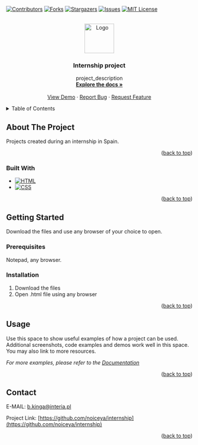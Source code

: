 <!-- Improved compatibility of back to top link: See: https://github.com/othneildrew/Best-README-Template/pull/73 -->
<a id="readme-top"></a>
<!--
*** Thanks for checking out the Best-README-Template. If you have a suggestion
*** that would make this better, please fork the repo and create a pull request
*** or simply open an issue with the tag "enhancement".
*** Don't forget to give the project a star!
*** Thanks again! Now go create something AMAZING! :D
-->



<!-- PROJECT SHIELDS -->
<!--
*** I'm using markdown "reference style" links for readability.
*** Reference links are enclosed in brackets [ ] instead of parentheses ( ).
*** See the bottom of this document for the declaration of the reference variables
*** for contributors-url, forks-url, etc. This is an optional, concise syntax you may use.
*** https://www.markdownguide.org/basic-syntax/#reference-style-links
-->
[![Contributors][contributors-shield]][contributors-url]
[![Forks][forks-shield]][forks-url]
[![Stargazers][stars-shield]][stars-url]
[![Issues][issues-shield]][issues-url]
[![MIT License][license-shield]][license-url]


<!-- PROJECT LOGO -->
<br />
<div align="center">
  <a href="https://github.com/noiceya/internship">
    <img src="images/logo.png" alt="Logo" width="80" height="80">
  </a>

<h3 align="center">Internship project</h3>

  <p align="center">
    project_description
    <br />
    <a href="https://github.com/noiceya/internship"><strong>Explore the docs »</strong></a>
    <br />
    <br />
    <a href="https://github.com/noiceya/internship">View Demo</a>
    ·
    <a href="https://github.com/noiceya/internship/issues/new?labels=bug&template=bug-report---.md">Report Bug</a>
    ·
    <a href="https://github.com/noiceya/internship/issues/new?labels=enhancement&template=feature-request---.md">Request Feature</a>
  </p>
</div>



<!-- TABLE OF CONTENTS -->
<details>
  <summary>Table of Contents</summary>
  <ol>
    <li>
      <a href="#about-the-project">About The Project</a>
      <p>Projects created during an internship in Spain.</p>
      <ul>
        <li><a href="#built-with">Built With</a></li>
        <p> HTML, CSS </p>
      </ul>
    </li>
    <li>
      <a href="#getting-started">Getting Started</a>
      <ul>
        <li><a href="#prerequisites">Prerequisites</a></li>
        <li><a href="#installation">Installation</a></li>
      </ul>
    </li>
    <li><a href="#usage">Usage</a></li>
    <li><a href="#contact">Contact</a></li>
  </ol>
</details>



<!-- ABOUT THE PROJECT -->
## About The Project

Projects created during an internship in Spain.

<p align="right">(<a href="#readme-top">back to top</a>)</p>



### Built With

- [![HTML](https://img.shields.io/badge/HTML-AAA333?style=for-the-badge&logo=html&logoColor=white)]()
- [![CSS](https://img.shields.io/badge/CSS-348ceb?style=for-the-badge&logo=css&logoColor=white)]()

<p align="right">(<a href="#readme-top">back to top</a>)</p>



<!-- GETTING STARTED -->
## Getting Started

Download the files and use any browser of your choice to open.

### Prerequisites

Notepad, any browser.

### Installation

1. Download the files
2. Open .html file using any browser

<p align="right">(<a href="#readme-top">back to top</a>)</p>


<!-- USAGE EXAMPLES -->
## Usage

Use this space to show useful examples of how a project can be used. Additional screenshots, code examples and demos work well in this space. You may also link to more resources.

_For more examples, please refer to the [Documentation](https://example.com)_

<p align="right">(<a href="#readme-top">back to top</a>)</p>


<!-- CONTACT -->
## Contact

E-MAIL: b.kinga@interia.pl

Project Link: [https://github.com/noiceya/internship](https://github.com/noiceya/internship)

<p align="right">(<a href="#readme-top">back to top</a>)</p>


<!-- MARKDOWN LINKS & IMAGES -->
<!-- https://www.markdownguide.org/basic-syntax/#reference-style-links -->
[contributors-shield]: https://img.shields.io/github/contributors/noiceya/internship.svg?style=for-the-badge
[contributors-url]: https://github.com/noiceya/internship/graphs/contributors
[forks-shield]: https://img.shields.io/github/forks/noiceya/internship.svg?style=for-the-badge
[forks-url]: https://github.com/noiceya/internship/network/members
[stars-shield]: https://img.shields.io/github/stars/noiceya/internship.svg?style=for-the-badge
[stars-url]: https://github.com/noiceya/internship/stargazers
[issues-shield]: https://img.shields.io/github/issues/noiceya/internship.svg?style=for-the-badge
[issues-url]: https://github.com/noiceya/internship/issues
[license-shield]: https://img.shields.io/github/license/noiceya/internship.svg?style=for-the-badge
[license-url]: https://github.com/noiceya/internship/blob/master/LICENSE.txt
[product-screenshot]: images/screenshot.png
